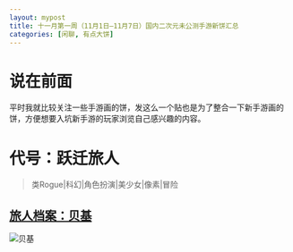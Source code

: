```yaml
---
layout: mypost
title: 十一月第一周（11月1日—11月7日）国内二次元未公测手游新饼汇总
categories: [闲聊, 有点大饼]
---
```


# **说在前面**
平时我就比较关注一些手游画的饼，发这么一个贴也是为了整合一下新手游画的饼，方便想要入坑新手游的玩家浏览自己感兴趣的内容。

# **代号：跃迁旅人**
>类Rogue|科幻|角色扮演|美少女|像素|冒险

## [旅人档案：贝基](https://www.bilibili.com/video/av721459777)
![贝基](yqlr1.png)
